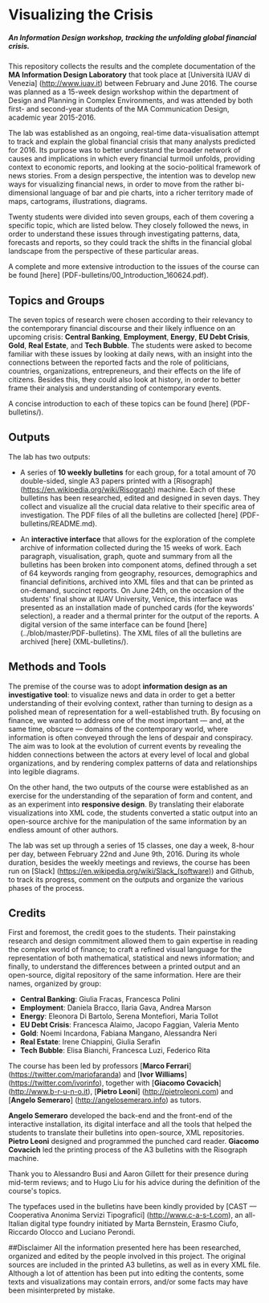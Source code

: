 Visualizing the Crisis
======================

##### An Information Design workshop, tracking the unfolding global financial crisis.

This repository collects the results and the complete documentation of the __MA Information Design Laboratory__ that took place at [Università IUAV di Venezia] (http://www.iuav.it) between February and June 2016. The course was planned as a 15-week design workshop within the department of Design and Planning in Complex Environments, and was attended by both first- and second-year students of the MA Communication Design, academic year 2015-2016.

The lab was established as an ongoing, real-time data-visualisation attempt to track and explain the global financial crisis that many analysts predicted for 2016. Its purpose was to better understand the broader network of causes and implications in which every financial turmoil unfolds, providing context to economic reports, and looking at the socio-political framework of news stories. From a design perspective, the intention was to develop new ways for visualizing financial news, in order to move from the rather bi-dimensional language of bar and pie charts, into a richer territory made of maps, cartograms, illustrations, diagrams.

Twenty students were divided into seven groups, each of them covering a specific topic, which are listed below. They closely followed the news, in order to understand these issues through investigating patterns, data, forecasts and reports, so they could track the shifts in the financial global landscape from the perspective of these particular areas.

A complete and more extensive introduction to the issues of the course can be found [here] (PDF-bulletins/00_Introduction_160624.pdf). 


## Topics and Groups
The seven topics of research were chosen according to their relevancy to the contemporary financial discourse and their likely influence on an upcoming crisis: __Central Banking__, __Employment__, __Energy__, __EU Debt Crisis__, __Gold__, __Real Estate__, and __Tech Bubble__. The students were asked to become familiar with these issues by looking at daily news, with an insight into the connections between the reported facts and the role of politicians, countries, organizations, entrepreneurs, and their effects on the life of citizens. Besides this, they could also look at history, in order to better frame their analysis and understanding of contemporary events.

A concise introduction to each of these topics can be found [here] (PDF-bulletins/). 


## Outputs
The lab has two outputs:
 
 * A series of __10 weekly bulletins__ for each group, for a total amount of 70 double-sided, single A3 papers printed with a [Risograph] (https://en.wikipedia.org/wiki/Risograph) machine. Each of these bulletins has been researched, edited and designed in seven days. They collect and visualize all the crucial data relative to their specific area of investigation. The PDF files of all the bulletins are collected [here] (PDF-bulletins/README.md).

 * An __interactive interface__ that allows for the exploration of the complete archive of information collected during the 15 weeks of work. Each paragraph, visualisation, graph, quote and summary from all the bulletins has been broken into component atoms, defined through a set of 64 keywords ranging from geography, resources, demographics and financial definitions, archived into XML files and that can be printed as on-demand, succinct reports. On June 24th, on the occasion of the students' final show at IUAV University, Venice, this interface was presented as an installation made of punched cards (for the keywords' selection), a reader and a thermal printer for the output of the reports. A digital version of the same interface can be found [here] (../blob/master/PDF-bulletins). The XML files of all the bulletins are archived [here] (XML-bulletins/).


## Methods and Tools
The premise of the course was to adopt __information design as an investigative tool__: to visualize news and data in order to get a better understanding of their evolving context, rather than turning to design as a polished mean of representation for a well-established truth. By focusing on finance, we wanted to address one of the most important — and, at the same time, obscure — domains of the contemporary world, where information is often conveyed through the lens of despair and conspiracy. The aim was to look at the evolution of current events by revealing the hidden connections between the actors at every level of local and global organizations, and by rendering complex patterns of data and relationships into legible diagrams. 

On the other hand, the two outputs of the course were established as an exercise for the understanding of the separation of form and content, and as an experiment into __responsive design__. By translating their elaborate visualizations into XML code, the students converted a static output into an open-source archive for the manipulation of the same information by an endless amount of other authors.

The lab was set up through a series of 15 classes, one day a week, 8-hour per day, between February 22nd and June 9th, 2016. During its whole duration, besides the weekly meetings and reviews, the course has been run on [Slack] (https://en.wikipedia.org/wiki/Slack_(software)) and Github, to track its progress, comment on the outputs and organize the various phases of the process. 


## Credits
First and foremost, the credit goes to the students. Their painstaking research and design commitment allowed them to gain expertise in reading the complex world of finance; to craft a refined visual language for the representation of both mathematical, statistical and news information; and finally, to understand the differences between a printed output and an open-source, digital repository of the same information. Here are their names, organized by group: 

* __Central Banking__: Giulia Fracas, Francesca Polini
* __Employment__: Daniela Bracco, Ilaria Gava, Andrea Marson
* __Energy__: Eleonora Di Bartolo, Serena Montefiori, Maria Tollot
* __EU Debt Crisis__: Francesca Alaimo, Jacopo Faggian, Valeria Mento
* __Gold__: Noemi Incardona, Fabiana Mangano, Alessandra Neri
* __Real Estate__: Irene Chiappini, Giulia Serafin
* __Tech Bubble__: Elisa Bianchi, Francesca Luzi, Federico Rita

The course has been led by professors [__Marco Ferrari__] (https://twitter.com/mariofaranda) and [__Ivor Williams__] (https://twitter.com/ivorinfo), together with [__Giacomo Covacich__] (http://www.b-r-u-n-o.it), [__Pietro Leoni__] (http://pietroleoni.com) and [__Angelo Semeraro__] (http://angelosemeraro.info) as tutors.

__Angelo Semeraro__ developed the back-end and the front-end of the interactive installation, its digital interface and all the tools that helped the students to translate their bulletins into open-source, XML repositories. __Pietro Leoni__ designed and programmed the punched card reader. __Giacomo Covacich__ led the printing process of the A3 bulletins with the Risograph machine. 

Thank you to Alessandro Busi and Aaron Gillett for their presence during mid-term reviews; and to Hugo Liu for his advice during the definition of the course's topics. 

The typefaces used in the bulletins have been kindly provided by [CAST — Cooperativa Anonima Servizi Tipografici] (http://www.c-a-s-t.com), an all-Italian digital type foundry initiated by Marta Bernstein, Erasmo Ciufo, Riccardo Olocco and Luciano Perondi. 


##Disclaimer
All the information presented here has been researched, organized and edited by the people involved in this project. The original sources are included in the printed A3 bulletins, as well as in every XML file. Although a lot of attention has been put into editing the contents, some texts and visualizations may contain errors, and/or some facts may have been misinterpreted by mistake. 

